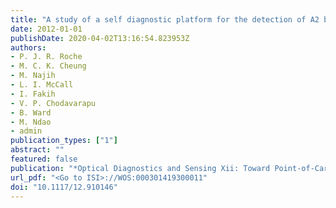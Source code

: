 ```yaml
---
title: "A study of a self diagnostic platform for the detection of A2 biomarker for Leishmania donovani"
date: 2012-01-01
publishDate: 2020-04-02T13:16:54.823953Z
authors: 
- P. J. R. Roche
- M. C. K. Cheung
- M. Najih
- L. I. McCall
- I. Fakih
- V. P. Chodavarapu
- B. Ward
- M. Ndao
- admin
publication_types: ["1"]
abstract: ""
featured: false
publication: "*Optical Diagnostics and Sensing Xii: Toward Point-of-Care Diagnostics and Design and Performance Validation of Phantoms Used in Conjunction with Optical Measurement of Tissue Iv*"
url_pdf: "<Go to ISI>://WOS:000301419300011"
doi: "10.1117/12.910146"
---
```


